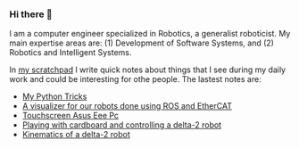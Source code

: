 ### Hi there 👋

I am a computer engineer specialized in Robotics, a generalist roboticist. My main expertise areas are: (1) Development of Software Systems, and (2) Robotics and Intelligent Systems.

In [my scratchpad](https://dgerod.github.io) I write quick notes about things that I see during my daily work and could be interesting for othe people. The lastest notes are:

<!--START_SECTION:posts-->
* [My Python Tricks](https://dgerod.github.io/2018/06/11/tricks-for-python-2.7.html)
* [A visualizer for our robots done using ROS and EtherCAT](https://dgerod.github.io/2015/04/19/robot-visualizer-using-ros-and-ecat.html)
* [Touchscreen Asus Eee Pc](https://dgerod.github.io/2013/01/20/touchscreen-asus-eee-pc.html)
* [Playing with cardboard and controlling a delta-2 robot](https://dgerod.github.io/2012/10/08/control-delta-2-of-cardboard.html)
* [Kinematics of a delta-2 robot](https://dgerod.github.io/2012/06/02/kinematics-delta-2-robot.html)
<!--END_SECTION:posts-->
